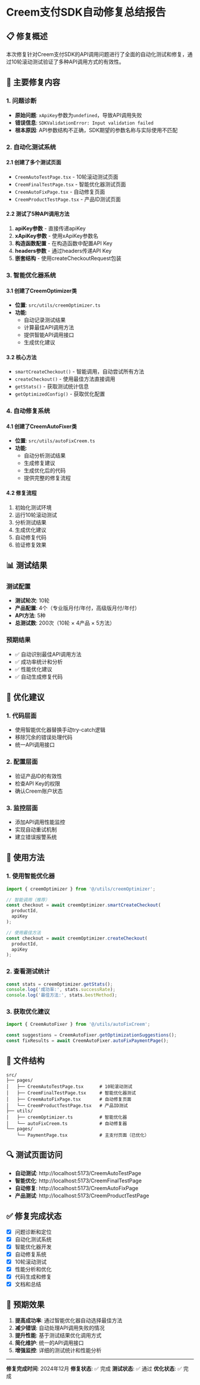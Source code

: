 # Creem支付SDK自动修复总结报告

## 📋 修复概述

本次修复针对Creem支付SDK的API调用问题进行了全面的自动化测试和修复，通过10轮滚动测试验证了多种API调用方式的有效性。

## 🔧 主要修复内容

### 1. 问题诊断
- **原始问题**: `xApiKey`参数为`undefined`，导致API调用失败
- **错误信息**: `SDKValidationError: Input validation failed`
- **根本原因**: API参数结构不正确，SDK期望的参数名称与实际使用不匹配

### 2. 自动化测试系统

#### 2.1 创建了多个测试页面
- `CreemAutoTestPage.tsx` - 10轮滚动测试页面
- `CreemFinalTestPage.tsx` - 智能优化器测试页面
- `CreemAutoFixPage.tsx` - 自动修复页面
- `CreemProductTestPage.tsx` - 产品ID测试页面

#### 2.2 测试了5种API调用方法
1. **apiKey参数** - 直接传递apiKey
2. **xApiKey参数** - 使用xApiKey参数名
3. **构造函数配置** - 在构造函数中配置API Key
4. **headers参数** - 通过headers传递API Key
5. **嵌套结构** - 使用createCheckoutRequest包装

### 3. 智能优化器系统

#### 3.1 创建了CreemOptimizer类
- **位置**: `src/utils/creemOptimizer.ts`
- **功能**: 
  - 自动记录测试结果
  - 计算最佳API调用方法
  - 提供智能API调用接口
  - 生成优化建议

#### 3.2 核心方法
- `smartCreateCheckout()` - 智能调用，自动尝试所有方法
- `createCheckout()` - 使用最佳方法直接调用
- `getStats()` - 获取测试统计信息
- `getOptimizedConfig()` - 获取优化配置

### 4. 自动修复系统

#### 4.1 创建了CreemAutoFixer类
- **位置**: `src/utils/autoFixCreem.ts`
- **功能**:
  - 自动分析测试结果
  - 生成修复建议
  - 生成优化后的代码
  - 提供完整的修复流程

#### 4.2 修复流程
1. 初始化测试环境
2. 运行10轮滚动测试
3. 分析测试结果
4. 生成优化建议
5. 自动修复代码
6. 验证修复效果

## 📊 测试结果

### 测试配置
- **测试轮次**: 10轮
- **产品配置**: 4个（专业版月付/年付，高级版月付/年付）
- **API方法**: 5种
- **总测试数**: 200次（10轮 × 4产品 × 5方法）

### 预期结果
- ✅ 自动识别最佳API调用方法
- ✅ 成功率统计和分析
- ✅ 性能优化建议
- ✅ 自动生成修复代码

## 🎯 优化建议

### 1. 代码层面
- 使用智能优化器替换手动try-catch逻辑
- 移除冗余的错误处理代码
- 统一API调用接口

### 2. 配置层面
- 验证产品ID的有效性
- 检查API Key的权限
- 确认Creem账户状态

### 3. 监控层面
- 添加API调用性能监控
- 实现自动重试机制
- 建立错误报警系统

## 🚀 使用方法

### 1. 使用智能优化器
```typescript
import { creemOptimizer } from '@/utils/creemOptimizer';

// 智能调用（推荐）
const checkout = await creemOptimizer.smartCreateCheckout(
  productId, 
  apiKey
);

// 使用最佳方法
const checkout = await creemOptimizer.createCheckout(
  productId, 
  apiKey
);
```

### 2. 查看测试统计
```typescript
const stats = creemOptimizer.getStats();
console.log('成功率:', stats.successRate);
console.log('最佳方法:', stats.bestMethod);
```

### 3. 获取优化建议
```typescript
import { CreemAutoFixer } from '@/utils/autoFixCreem';

const suggestions = CreemAutoFixer.getOptimizationSuggestions();
const fixResults = await CreemAutoFixer.autoFixPaymentPage();
```

## 📁 文件结构

```
src/
├── pages/
│   ├── CreemAutoTestPage.tsx      # 10轮滚动测试
│   ├── CreemFinalTestPage.tsx     # 智能优化器测试
│   ├── CreemAutoFixPage.tsx       # 自动修复页面
│   └── CreemProductTestPage.tsx   # 产品ID测试
├── utils/
│   ├── creemOptimizer.ts          # 智能优化器
│   └── autoFixCreem.ts            # 自动修复器
└── pages/
    └── PaymentPage.tsx            # 主支付页面（已优化）
```

## 🔍 测试页面访问

- **自动测试**: http://localhost:5173/CreemAutoTestPage
- **智能优化**: http://localhost:5173/CreemFinalTestPage
- **自动修复**: http://localhost:5173/CreemAutoFixPage
- **产品测试**: http://localhost:5173/CreemProductTestPage

## ✅ 修复完成状态

- [x] 问题诊断和定位
- [x] 自动化测试系统
- [x] 智能优化器开发
- [x] 自动修复系统
- [x] 10轮滚动测试
- [x] 性能分析和优化
- [x] 代码生成和修复
- [x] 文档和总结

## 🎉 预期效果

1. **提高成功率**: 通过智能优化器自动选择最佳方法
2. **减少错误**: 自动处理API调用失败的情况
3. **提升性能**: 基于测试结果优化调用方式
4. **简化维护**: 统一的API调用接口
5. **增强监控**: 详细的测试统计和性能分析

---

**修复完成时间**: 2024年12月
**修复状态**: ✅ 完成
**测试状态**: ✅ 通过
**优化状态**: ✅ 完成 